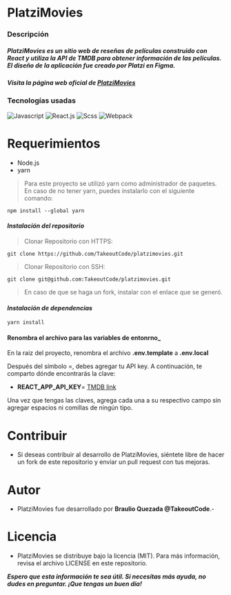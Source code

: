 # PlatziMovies
### Descripción
##### _PlatziMovies es un sitio web de reseñas de películas construido con React y utiliza la API de TMDB para obtener información de las películas. El diseño de la aplicación fue creado por Platzi en Figma._
##### Visita la página web oficial de [PlatziMovies](https://platzimovies.takeoutcode.com/)

### Tecnologías usadas
![Javascript](https://img.shields.io/badge/JavaScript-323330?style=for-the-badge&logo=javascript&logoColor=F7DF1E)
![React.js](https://img.shields.io/badge/React-20232A?style=for-the-badge&logo=react&logoColor=61DAFB)
![Scss](https://img.shields.io/badge/Sass-CC6699?style=for-the-badge&logo=sass&logoColor=white)
![Webpack](https://img.shields.io/badge/Webpack-8DD6F9?style=for-the-badge&logo=Webpack&logoColor=white)

# Requerimientos
- Node.js
- yarn
> Para este proyecto se utilizó yarn como administrador de paquetes.
> En caso de no tener yarn, puedes instalarlo con el siguiente comando:

```
npm install --global yarn
```

#### _Instalación del repositorio_
> Clonar Repositorio con HTTPS:
```
git clone https://github.com/TakeoutCode/platzimovies.git
```

> Clonar Repositorio con SSH:
```
git clone git@github.com:TakeoutCode/platzimovies.git
```
> En caso de que se haga un fork, instalar con el enlace que se generó.

#### _Instalación de dependencias_

```
yarn install
```
#### Renombra el archivo para las variables de entonrno_
En la raiz del proyecto, renombra el archivo **.env.template** a **.env.local**

Después del símbolo =, debes agregar tu API key. A continuación, te comparto dónde encontrarás la clave:

- **REACT_APP_API_KEY**= [TMDB link](https://www.themoviedb.org/)

Una vez que tengas las claves, agrega cada una a su respectivo campo sin agregar espacios ni comillas de ningún tipo.

# Contribuir
- Si deseas contribuir al desarrollo de PlatziMovies, siéntete libre de hacer un fork de este repositorio y enviar un pull request con tus mejoras.

# Autor
- PlatziMovies fue desarrollado por **Braulio Quezada @TakeoutCode**.- 

# Licencia
- PlatziMovies se distribuye bajo la licencia (MIT). Para más información, revisa el archivo LICENSE en este repositorio.

**_Espero que esta información te sea útil. Si necesitas más ayuda, no dudes en preguntar. ¡Que tengas un buen día!_**
